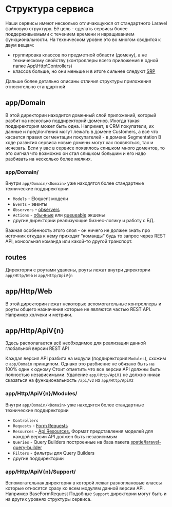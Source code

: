 # Структура сервиса

Наши сервисы имеют несколько отличающуюся от стандартного Laravel файловую структуру.
Её цель - сделать сервисы более поддерживыемыми с течением времени и наращиванием функциональности.
На техническом уровне это во многом сводится к двум вещам:
- группировка классов по предметной области (домену), а не техническому свойству (контроллеры всего приложения в одной папке App\Http\Controllers) 
- классов больше, но они меньше и в итоге сильнее следуют [SRP](https://en.wikipedia.org/wiki/Single-responsibility_principle)

Дальше более детально описаны отличия структуры приложения относительно стандартной

## app/Domain

В этой директории находится доменный слой приложений, который разбит на несколько поддиректорий-доменов. Иногда такая поддиректория может быть одна.
Напримет, в CRM покупатели, их данные и предпочтения могут лежать в домене Customers, а всё что касается правил сегментации покупателей - в домене Segmentation
В ходе развития сервиса новые домены могут как появляться, так и исчезать. Если у вас в сервисе появилось слишком много доментов, то это сигнал что возможно он стал слишком большим и его надо разбивать на несколько более мелких.

### app/Domain/<Domain>

Внутри `app/Domain/<Domain>` уже находятся более стандартные технические поддиректории 
- `Models` -  Eloquent модели
- `Events` - эвенты
- `Observers` - [observers](https://laravel.com/docs/8.x/eloquent#observers)
- `Actions` - [обычные](https://stitcher.io/blog/laravel-beyond-crud-03-actions) или [queueable](https://github.com/spatie/laravel-queueable-action) экшены
- другие директории реализующие бизнес-логику и работу с БД.

Важная особенность этого слоя - он ничего не должен знать про источник откуда к нему приходят "команды" будь то запрос через REST API, консольная команда или какой-то другой транспорт.

## routes

Директория с роутами удалены, роуты лежат внутри директории `app/Http/Web` и `app/Http/ApiV{n`

## app/Http/Web

В этой директории лежат некоторые вспомогательные контроллеры и роуты общего назначения которые не являются частью REST API. Например хэлчеки и метрики.

## app/Http/ApiV{n}

Здесь располагается всё необходимое для реализации данной глобальной версии REST API

Каждая версия API разбита на модули (поддиректория `Modules`), схожим с `app/Domain` принципом. Однако это разбиение не обязано быть на 100% один к одному
Стоит отметить что все версии API должны быть полностью независимыми. Удаление `app/Http/ApiV1` не должно никак сказаться на функциональность `/api/v2`  из `app/Http/ApiV2`

### app/Http/ApiV{n}/Modules/<Module>

Внутри `app/Domain/<Domain>` уже находятся более стандартные технические поддиректории 
- `Controllers`
- `Requests` - [Form Requests](https://laravel.com/docs/master/validation#form-request-validation)
- `Resources` - [Api Resources.](https://laravel.com/docs/master/eloquent-resources#introduction) Формат представления моделей для каждой версии API должен быть независимым
- `Queries` - Query Builders построенные на база пакета [spatie/laravel-query-builder](https://github.com/spatie/laravel-query-builder/)
- `Filters` - фильтры для Query Builders
- другие поддиректории

### app/Http/ApiV{n}/Support/

Вспомогательная директория в которой лежат разноплановые классы которые относятся сразу ко всем модулям данной версии API. Например BaseFormRequest
Подобные `Support` директории могут быть и на других уровнях структуры сервиса.





